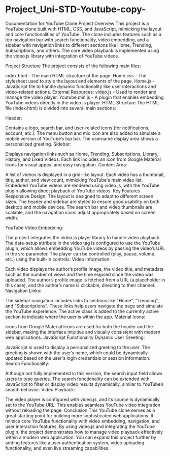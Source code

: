 # Project_Uni-STD-Youtube-copy-
Documentation for YouTube Clone Project
Overview
This project is a YouTube clone built with HTML, CSS, and JavaScript, mimicking the layout and core functionalities of YouTube. The clone includes features such as a top navigation bar with search functionality, video embedding, and a sidebar with navigation links to different sections like Home, Trending, Subscriptions, and others. The core video playback is implemented using the video.js library with integration of YouTube videos.

Project Structure
The project consists of the following main files:

index.html - The main HTML structure of the page.
Home.css - The stylesheet used to style the layout and elements of the page.
Home.js - JavaScript file to handle dynamic functionality like user interactions and video-related actions.
External Resources:
video.js - Used to render and manage the video player.
Youtube.min.js - A plugin that enables embedding YouTube videos directly in the video.js player.
HTML Structure
The HTML file (index.html) is divided into several main sections:

Header:

Contains a logo, search bar, and user-related icons (for notifications, account, etc.).
The menu button and mic icon are also added to simulate a mobile version of YouTube’s top bar.
The username display area shows a personalized greeting.
Sidebar:

Displays navigation links such as Home, Trending, Subscriptions, Library, History, and Liked Videos.
Each link includes an icon from Google Material Icons for visual appeal and easy navigation.
Content Area:

A list of videos is displayed in a grid-like layout.
Each video has a thumbnail, title, author, and view count, mimicking YouTube's main video list.
Embedded YouTube videos are rendered using video.js, with the YouTube plugin allowing direct playback of YouTube videos.
Key Features
Responsive Design: The layout is designed to adapt to different screen sizes. The header and sidebar are styled to ensure good usability on both desktop and mobile devices. The search bar and video thumbnails are scalable, and the navigation icons adjust appropriately based on screen width.

YouTube Video Embedding:

The project integrates the video.js player library to handle video playback.
The data-setup attribute in the video tag is configured to use the YouTube plugin, which allows embedding YouTube videos by passing the video’s URL in the src parameter.
The player can be controlled (play, pause, volume, etc.) using the built-in controls.
Video Information:

Each video displays the author’s profile image, the video title, and metadata such as the number of views and the time elapsed since the video was uploaded.
The author’s profile image is fetched from a URL (a placeholder in this case), and the author’s name is clickable, directing to their channel.
Navigation Links:

The sidebar navigation includes links to sections like "Home", "Trending", and "Subscriptions".
These links help users navigate the page and simulate the YouTube experience.
The active class is added to the currently active section to indicate where the user is within the app.
Material Icons:

Icons from Google Material Icons are used for both the header and the sidebar, making the interface intuitive and visually consistent with modern web applications.
JavaScript Functionality
Dynamic User Greeting:

JavaScript is used to display a personalized greeting to the user. The greeting is shown with the user’s name, which could be dynamically updated based on the user's login credentials or session information.
Search Functionality:

Although not fully implemented in this version, the search input field allows users to type queries. The search functionality can be extended with JavaScript to filter or display video results dynamically, similar to YouTube’s search behavior.
Video Playback:

The video player is configured with video.js, and its source is dynamically set to the YouTube URL. This enables seamless YouTube video integration without reloading the page.
Conclusion
This YouTube clone serves as a great starting point for building more sophisticated web applications. It mimics core YouTube functionality with video embedding, navigation, and user interaction features. By using video.js and integrating the YouTube plugin, the project demonstrates how to manage video playback effectively within a modern web application. You can expand this project further by adding features like a user authentication system, video uploading functionality, and even live streaming capabilities.
